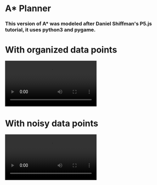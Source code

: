 # A* Planner

### This version of A* was modeled after Daniel Shiffman's P5.js tutorial, it uses python3 and pygame.



# With organized data points
![A* COMPLETE](https://github.com/vism2889/RAS_PROJECTS/blob/master/images/a_star_example1.mp4?raw=true)

# With noisy data points
![A* NO SOLUTION](https://github.com/vism2889/RAS_PROJECTS/blob/master/images/a_star_example2.mp4?raw=true)
